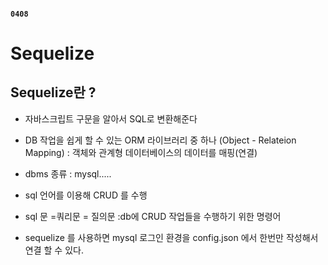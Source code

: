 #### `0408`

# Sequelize

## Sequelize란 ?

* 자바스크립트 구문을 알아서 SQL로 변환해준다
* DB 작업을 쉽게 할 수 있는 ORM 라이브러리 중 하나
  (Object - Relateion Mapping) : 객체와 관계형 데이터베이스의 데이터를 매핑(연결)

* dbms 종류 : mysql.....
* sql 언어를 이용해 CRUD 를 수행
* sql 문 =쿼리문 = 질의문 :db에 CRUD 작업들을 수행하기 위한 명령어

* sequelize 를 사용하면 mysql 로그인 환경을 config.json 에서 한번만 작성해서 연결 할 수 있다.

